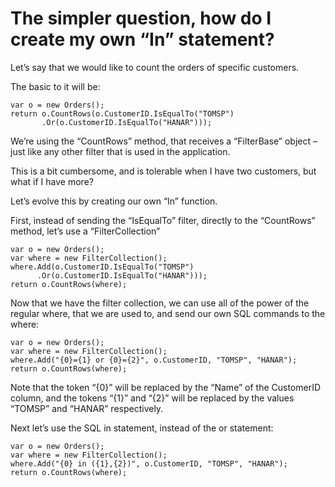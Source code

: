 ﻿# The simpler question, how do I create my own “In” statement?

Let’s say that we would like to count the orders of specific customers.

The basic to it will be:
```csdiff
var o = new Orders();
return o.CountRows(o.CustomerID.IsEqualTo("TOMSP")
       .Or(o.CustomerID.IsEqualTo("HANAR")));
```
We’re using the “CountRows” method, that receives a “FilterBase” object – just like any other filter that is used in the application.

This is a bit cumbersome, and is tolerable when I have two customers, but what if I have more?

Let’s evolve this by creating our own “In” function.

First, instead of sending the “IsEqualTo” filter, directly to the “CountRows” method, let’s use a “FilterCollection”
```csdiff
var o = new Orders();
var where = new FilterCollection();
where.Add(o.CustomerID.IsEqualTo("TOMSP")
      .Or(o.CustomerID.IsEqualTo("HANAR")));
return o.CountRows(where);
```
Now that we have the filter collection, we can use all of the power of the regular where, that we are used to, and send our own SQL commands to the where:
```csdiff
var o = new Orders();
var where = new FilterCollection();
where.Add("{0}={1} or {0}={2}", o.CustomerID, "TOMSP", "HANAR");
return o.CountRows(where);
```

Note that the token “{0}” will be replaced by the “Name” of the CustomerID column, and the tokens “{1}” and “{2}” will be replaced by the values “TOMSP” and “HANAR” respectively.

Next let’s use the SQL in statement, instead of the or statement:
```csdiff
var o = new Orders();
var where = new FilterCollection();
where.Add("{0} in ({1},{2})", o.CustomerID, "TOMSP", "HANAR");
return o.CountRows(where);
```